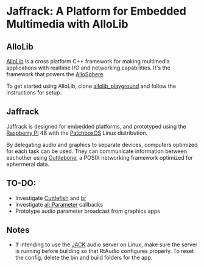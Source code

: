 # Jaffrack: A Platform for Embedded Multimedia with AlloLib

## AlloLib
[AlloLib](https://github.com/AlloSphere-Research-Group/allolib) is a cross platform C++ framework for making multimedia applications with realtime I/O and networking capabilities. It's the framework that powers the [AlloSphere](https://en.wikipedia.org/wiki/AlloSphere).

To get started using AlloLib, clone [allolib_playground](https://github.com/AlloSphere-Research-Group/allolib_playground) and follow the instructions for setup.

## Jaffrack
Jaffrack is designed for embedded platforms, and prototyped using the [Raspberry Pi](https://en.wikipedia.org/wiki/Raspberry_Pi) 4B with the [PatchboxOS](https://blokas.io/patchbox-os/) Linux distribution.

By delegating audio and graphics to separate devices, computers optimized for each task can be used. They can communicate information between eachother using [Cuttlebone](https://github.com/kybr/cuttlebone), a POSIX networking framework optimized for ephermeral data.

## TO-DO:
- Investigate [Cuttlefish](https://github.com/systemics/cuttlefish) and [br](https://github.com/kybr/br)
- Investigate [al::Parameter](https://github.com/AlloSphere-Research-Group/allolib/blob/master/include/al/ui/al_Parameter.hpp) callbacks
- Prototype audio parameter broadcast from graphics apps 

## Notes
- If intending to use the [JACK](https://en.wikipedia.org/wiki/JACK_Audio_Connection_Kit) audio server on Linux, make sure the server is running before building so that RtAudio configures properly. To reset the config, delete the bin and build folders for the app.
